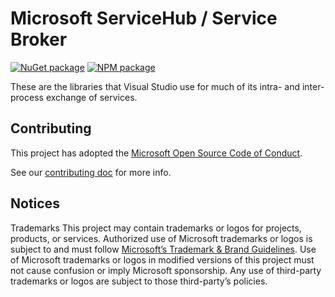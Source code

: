 # Microsoft ServiceHub / Service Broker

[![NuGet package](https://img.shields.io/nuget/v/Microsoft.ServiceHub.Framework.svg)](https://nuget.org/packages/Microsoft.ServiceHub.Framework)
[![NPM package](https://img.shields.io/npm/v/@microsoft/servicehub-framework)](https://www.npmjs.com/package/@microsoft/servicehub-framework)

These are the libraries that Visual Studio use for much of its intra- and inter-process exchange of services.

## Contributing

This project has adopted the [Microsoft Open Source Code of Conduct](https://opensource.microsoft.com/codeofconduct/).

See our [contributing doc](CONTRIBUTING.md) for more info.

## Notices

Trademarks This project may contain trademarks or logos for projects, products, or services. Authorized use of Microsoft trademarks or logos is subject to and must follow [Microsoft’s Trademark & Brand Guidelines](https://www.microsoft.com/en-us/legal/intellectualproperty/trademarks/usage/general). Use of Microsoft trademarks or logos in modified versions of this project must not cause confusion or imply Microsoft sponsorship. Any use of third-party trademarks or logos are subject to those third-party’s policies.
